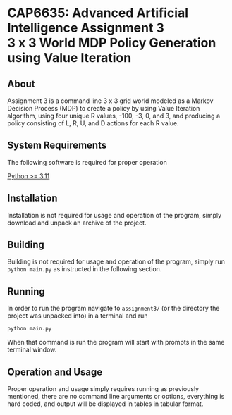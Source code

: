 # CAP6635: Advanced Artificial Intelligence Assignment 3 <br> 3 x 3 World MDP Policy Generation using Value Iteration

## About
Assignment 3 is a command line 3 x 3 grid world modeled as a Markov Decision
Process (MDP) to create a policy by using Value Iteration algorithm, using four
unique R values, -100, -3, 0, and 3, and producing a policy consisting of
L, R, U, and D actions for each R value.

## System Requirements
The following software is required for proper operation

  [Python >= 3.11](https://www.python.org/downloads/)  

## Installation
Installation is not required for usage and operation of the program,
simply download and unpack an archive of the project.

## Building
Building is not required for usage and operation of the program,
simply run `python main.py` as instructed in the following section.

## Running
In order to run the program navigate to `assignment3/`
(or the directory the project was unpacked into) in a terminal and run
```sh
python main.py
```
When that command is run the program will start with prompts in the same
terminal window.

## Operation and Usage
Proper operation and usage simply requires running as previously mentioned,
there are no command line arguments or options, everything is hard coded,
and output will be displayed in tables in tabular format.